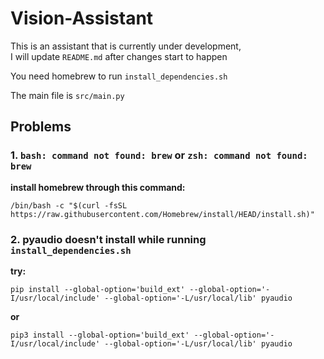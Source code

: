 # Vision-Assistant

This is an assistant that is currently under development,  
I will update `README.md` after changes start to happen  

You need homebrew to run `install_dependencies.sh`  

The main file is `src/main.py`  

## Problems  

### 1. `bash: command not found: brew` or `zsh: command not found: brew`  

**install homebrew through this command:**  
```  
/bin/bash -c "$(curl -fsSL https://raw.githubusercontent.com/Homebrew/install/HEAD/install.sh)"
```  

### 2. pyaudio doesn't install while running `install_dependencies.sh`

**try:**  
```  
pip install --global-option='build_ext' --global-option='-I/usr/local/include' --global-option='-L/usr/local/lib' pyaudio
```  
**or**  
```  
pip3 install --global-option='build_ext' --global-option='-I/usr/local/include' --global-option='-L/usr/local/lib' pyaudio
```  
